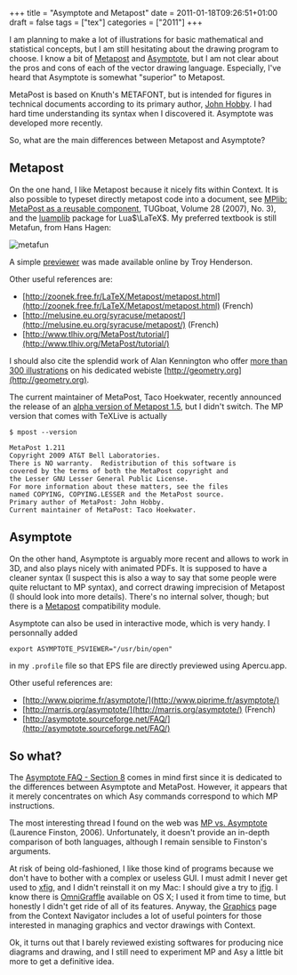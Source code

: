 +++
title = "Asymptote and Metapost"
date = 2011-01-18T09:26:51+01:00
draft = false
tags = ["tex"]
categories = ["2011"]
+++

I am planning to make a lot of illustrations for basic mathematical and statistical concepts, but I am still hesitating about the drawing program to choose. I know a bit of [Metapost](http://www.tug.org/metapost.html) and [Asymptote](http://asymptote.sourceforge.net/), but I am not clear about the pros and cons of each of the vector drawing language. Especially, I've heard that Asymptote is somewhat "superior" to Metapost.

MetaPost is based on Knuth's METAFONT, but is intended for figures in technical documents according to its primary author, [John Hobby](http://ect.bell-labs.com/who/hobby/MetaPost.html). I had hard time understanding its syntax when I discovered it. Asymptote was developed more recently.

So, what are the main differences between Metapost and Asymptote?
 
## Metapost

On the one hand, I like Metapost because it nicely fits within Context. It is also possible to typeset directly metapost code into a document, see <i class="fa fa-file-pdf-o fa-1x"></i> [MPlib: MetaPost as a reusable component](http://www.tug.org/TUGboat/Articles/tb28-3/tb90hoekwater-mplib.pdf), TUGboat, Volume 28 (2007), No. 3), and the <i class="fa fa-file-pdf-o fa-1x"></i> [luamplib](http://www.ctan.org/tex-archive/macros/luatex/generic/luamplib/luamplib.pdf) package for Lua$\LaTeX$. My preferred textbook is still Metafun, from Hans Hagen:

![metafun](/img/20110120081849.png)

A simple [previewer](http://www.tlhiv.org/mppreview/) was made available online by Troy Henderson.

Other useful references are:

- [http://zoonek.free.fr/LaTeX/Metapost/metapost.html](http://zoonek.free.fr/LaTeX/Metapost/metapost.html) (French)
- [http://melusine.eu.org/syracuse/metapost/](http://melusine.eu.org/syracuse/metapost/) (French)
- [http://www.tlhiv.org/MetaPost/tutorial/](http://www.tlhiv.org/MetaPost/tutorial/)

I should also cite the splendid work of Alan Kennington who offer [more than 300 illustrations](http://www.geometry.org/tex/conc/mp/README.html) on his dedicated webiste [http://geometry.org](http://geometry.org).

The current maintainer of MetaPost, Taco Hoekwater, recently announced the release of an [alpha version of Metapost 1.5](http://www.bittext.nl/node/5), but I didn't switch. The MP version that comes with TeXLive is actually

```
$ mpost --version

MetaPost 1.211
Copyright 2009 AT&T Bell Laboratories.
There is NO warranty.  Redistribution of this software is
covered by the terms of both the MetaPost copyright and
the Lesser GNU Lesser General Public License.
For more information about these matters, see the files
named COPYING, COPYING.LESSER and the MetaPost source.
Primary author of MetaPost: John Hobby.
Current maintainer of MetaPost: Taco Hoekwater.
```

## Asymptote

On the other hand, Asymptote is arguably more recent and allows to work in 3D, and also plays nicely with animated PDFs. It is supposed to have a cleaner syntax (I suspect this is also a way to say that some people were quite reluctant to MP syntax), and correct drawing imprecision of Metapost (I should look into more details). There's no internal solver, though; but there is a [Metapost](http://asymptote.sourceforge.net/doc/MetaPost.html) compatibility module.

Asymptote can also be used in interactive mode, which is very handy. I personnally added

```
export ASYMPTOTE_PSVIEWER="/usr/bin/open"
```

in my `.profile` file so that EPS file are directly previewed using Apercu.app. 

Other useful references are:

- [http://www.piprime.fr/asymptote/](http://www.piprime.fr/asymptote/)
- [http://marris.org/asymptote/](http://marris.org/asymptote/) (French)
- [http://asymptote.sourceforge.net/FAQ/](http://asymptote.sourceforge.net/FAQ/)

## So what?

The [Asymptote FAQ - Section 8](http://asymptote.sourceforge.net/FAQ/section8.html) comes in mind first since it is dedicated to the differences between Asymptote and MetaPost. However, it appears that it merely concentrates on which Asy commands correspond to which MP instructions.

The most interesting thread I found on the web was [MP vs. Asymptote](http://www.tug.org/pipermail/metapost/2006-April/000587.html) (Laurence Finston, 2006). Unfortunately, it doesn't provide an in-depth comparison of both languages, although I remain sensible to Finston's arguments.

At risk of being old-fashioned, I like those kind of programs because we don't have to bother with a complex or useless GUI. I must admit I never get used to [xfig](http://www.xfig.org), and I didn't reinstall it on my Mac: I should give a try to [jfig](http://tams-www.informatik.uni-hamburg.de/applets/jfig/).
I know there is [OmniGraffle](http://www.omnigroup.com/products/omnigraffle/) available on OS X; I used it from time to time, but honestly I didn't get ride of all of its features. Anyway, the [Graphics](http://tex.loria.fr/english/prod-graph.html) page from the Context Navigator includes a lot of useful pointers for those interested in managing graphics and vector drawings with Context.

Ok, it turns out that I barely reviewed existing softwares for producing nice diagrams and drawing, and I still need to experiment MP and Asy a little bit more to get a definitive idea.
